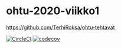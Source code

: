 # ohtu-2020-viikko1
https://github.com/TerhiRoksa/ohtu-tehtavat

[![CircleCI](https://circleci.com/gh/TerhiRoksa/ohtu-2020-viikko1.svg?style=svg)](https://circleci.com/gh/TerhiRoksa/ohtu-2020-viikko1)
[![codecov](https://codecov.io/gh/TerhiRoksa/ohtu-2020-viikko1/branch/master/graph/badge.svg)](https://codecov.io/gh/TerhiRoksa/ohtu-2020-viikko1)
